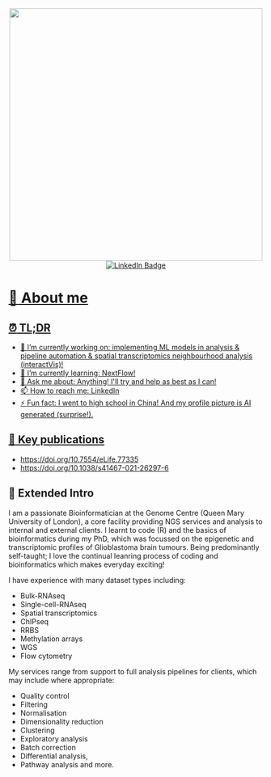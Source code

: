 <div id="header" align="center">
  <div id="header" align="center">
    <picture>
          <img src="https://media.giphy.com/media/3ornk57KwDXf81rjWM/giphy.gif" width="500"/>
    </picture>
  </div>
    <div id="badges">
      <a href="https://www.linkedin.com/in/james-boot-phd-051002a0/">
        <img src="https://img.shields.io/badge/LinkedIn-blue?logo=linkedin&logoColor=white&style=for-the-badge" alt="LinkedIn Badge"/>
    </div>
  <picture>
    <img src="https://komarev.com/ghpvc/?username=jamesboot&style=flat-square&color=blue" alt=""/>
  </picture>
</div>

# :mega: About me

## :alarm_clock: TL;DR
- 🔭 I’m currently working on: implementing ML models in analysis & pipeline automation & spatial transcriptomics neighbourhood analysis (interactVis)!
- 🌱 I’m currently learning: NextFlow!
- 💬 Ask me about: Anything! I'll try and help as best as I can!
- 📫 How to reach me: LinkedIn
- ⚡ Fun fact: I went to high school in China! And my profile picture is AI generated (surprise!).

## :pencil: Key publications
- https://doi.org/10.7554/eLife.77335
- https://doi.org/10.1038/s41467-021-26297-6

## :page_facing_up: Extended Intro
I am a passionate Bioinformatician at the Genome Centre (Queen Mary University of London), a core facility providing NGS services and analysis to internal and external clients. I learnt to code (R) and the basics of bioinformatics during my PhD, which was focussed on the epigenetic and transcriptomic profiles of Glioblastoma brain tumours. Being predominantly self-taught; I love the continual leanring process of coding and bioinformatics which makes everyday exciting! 

I have experience with many dataset types including: 
- Bulk-RNAseq
- Single-cell-RNAseq
- Spatial transcriptomics
- ChIPseq
- RRBS
- Methylation arrays
- WGS
- Flow cytometry

My services range from support to full analysis pipelines for clients, which may include where appropriate: 
- Quality control
- Filtering
- Normalisation
- Dimensionality reduction
- Clustering
- Exploratory analysis
- Batch correction
- Differential analysis,
- Pathway analysis and more.


